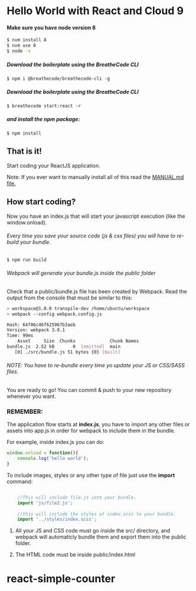 # Hello World with React and Cloud 9

#### Make sure you have node version 8
```sh
$ nvm install 8
$ nvm use 8
$ node -v
```

##### Download the boilerplate using the BreatheCode CLI
```
$ npm i @breathecode/breathecode-cli -g
```

##### Download the boilerplate using the BreatheCode CLI
```
$ breathecode start:react -r
```
##### and install the npm package:
```
$ npm install
```

## That is it! 

Start coding your ReactJS application.

Note: If you ever want to manually install all of this read the [MANUAL.md file.](/MANUAL.md)

## How start coding?

Now you have an index.js that will start your javascript execution (like the window.onload).

###### Every time you save your source code (js & css files) you will have to re-build your bundle.

```sh
$ npm run build
```

###### Webpack will generate your bundle.js inside the public folder

Check that a public/bundle.js file has been created by Webpack. Read the output from the console that must be similar to this:

```sh
> workspace@1.0.0 transpile-dev /home/ubuntu/workspace
> webpack --config webpack.config.js

Hash: 64f06c46f625967b3aeb
Version: webpack 3.8.1
Time: 99ms
    Asset     Size  Chunks             Chunk Names
bundle.js  2.52 kB       0  [emitted]  main
   [0] ./src/bundle.js 51 bytes {0} [built]
```

###### NOTE: You have to re-bundle every time yo update your JS or CSS/SASS files.

You are ready to go! You can commit & push to your new repository whenever you want.

### REMEMBER:

The application flow starts at **index.js**, you have to import any other files or assets into app.js in order for webpack to include them in the bundle.

For example, inside index.js you can do:

```js
window.onload = function(){
    console.log('hello world');
}
```

To include images, styles or any other type of file just use the **import** command:

```js

    //This will include file.js into your bundle.
    import 'js/file2.js';
    
    //this will include the styles at index.scss to your bundle.
    import '../styles/index.scss';

```

1. All your JS and CSS code must go inside the src/ directory, and webpack will automaticly bundle them and export them into the public folder.

2. The HTML code must be inside public/index.html
# react-simple-counter

